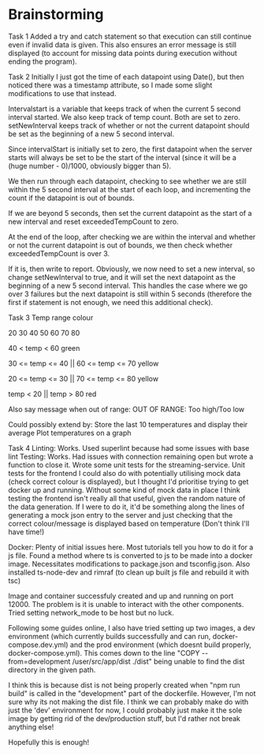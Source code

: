 # Brainstorming

Task 1
Added a try and catch statement so that execution can still continue even if invalid data is given. This also ensures an error message is still displayed (to account for missing data points during execution without ending the program).

Task 2
Initially I just got the time of each datapoint using Date(), but then noticed there was a timestamp attribute, so I made some slight modifications to use that instead.

Intervalstart is a variable that keeps track of when the current 5 second interval started. We also keep track of temp count. Both are set to zero. setNewInterval keeps track of whether or not the current datapoint should be set as the beginning of a new 5 second interval.

Since intervalStart is initially set to zero, the first datapoint when the server starts will always be set to be the start of the interval (since it will be a (huge number - 0)/1000, obviously bigger than 5).

We then run through each datapoint, checking to see whether we are still within the 5 second interval at the start of each loop, and incrementing the count if the datapoint is out of bounds.

If we are beyond 5 seconds, then set the current datapoint as the start of a new interval and reset exceededTempCount to zero.

At the end of the loop, after checking we are within the interval and whether or not the current datapoint is out of bounds, we then check whether exceededTempCount is over 3.

If it is, then write to report. Obviously, we now need to set a new interval, so change setNewInterval to true, and it will set the next datapoint as the beginning of a new 5 second interval. This handles the case where we go over 3 failures but the next datapoint is still within 5 seconds (therefore the first if statement is not enough, we need this additional check).

Task 3
Temp range colour

20 30 40 50 60 70 80

40 < temp < 60 green

30 <= temp <= 40 || 60 <= temp <= 70 yellow

20 <= temp <= 30 || 70 <= temp <= 80 yellow

temp < 20 || temp > 80 red

Also say message when out of range:
OUT OF RANGE: Too high/Too low

Could possibly extend by:
Store the last 10 temperatures and display their average
Plot temperatures on a graph

Task 4
Linting: Works. Used superlint because had some issues with base lint
Testing: Works. Had issues with connection remaining open but wrote a function to close it. Wrote some unit tests for the streaming-service.
Unit tests for the frontend I could also do with potentially utilising mock data (check correct colour is displayed), but I
thought I'd prioritise trying to get docker up and running. Without some kind of mock data in place I think testing the frontend isn't really all that useful, given the random nature of the data generation.
If I were to do it, it'd be something along the lines of generating a mock json entry to the server and just checking that the correct colour/message is displayed based on temperature (Don't think I'll have time!)

Docker: Plenty of initial issues here. Most tutorials tell you how to do it for a js file. Found a method where ts is converted to js to be made into
a docker image. Necessitates modifications to package.json and tsconfig.json. Also installed ts-node-dev and rimraf (to clean up built js file
and rebuild it with tsc)

Image and container successfuly created and up and running on port 12000. The problem is it is unable to interact with the other components. Tried setting network_mode to be host but no luck.

Following some guides online, I also have tried setting up two images, a dev environment (which currently builds successfully and can run, docker-compose.dev.yml) and the prod environment (which doesnt build properly, docker-compose.yml). This comes down to the line "COPY --from=development /user/src/app/dist ./dist" being unable to find the dist directory in the given path.

I think this is because dist is not being properly created when "npm run build" is called in the "development" part of the dockerfile. However, I'm not sure why its not making the dist file. I think we can probably make do with just the 'dev' environment for now, I could probably just make it the sole image by getting rid of the dev/production stuff, but I'd rather not break anything else!

Hopefully this is enough!
